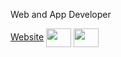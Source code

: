Web and App Developer

<p align="left">
<a href="https://cystark.com.au" target="blank">Website</a>
<a href="https://twitter.com/cystark" target="blank"><img align="center" src="https://cdn.jsdelivr.net/npm/simple-icons@3.0.1/icons/twitter.svg" alt="" height="30" width="40" /></a>
<a href="https://www.linkedin.com/in/cameron-stark-b0469721/" target="blank"><img align="center" src="https://cdn.jsdelivr.net/npm/simple-icons@3.0.1/icons/linkedin.svg" alt="" height="30" width="40" /></a>
</p>
